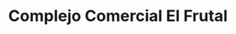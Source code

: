 ---
title: "Complejo Comercial El Frutal"
url: /zona-5-de-villa-nueva/complejo-comercial-el-frutal/
shop: Einkaufszentrum
---